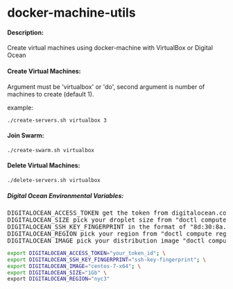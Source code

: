 # docker-machine-utils

#### Description:
Create virtual machines using docker-machine with VirtualBox or Digital Ocean 

#### Create Virtual Machines:
Argument must be 'virtualbox' or 'do', second argument is number of machines to create (default 1).

example:

`./create-servers.sh virtualbox 3`

#### Join Swarm:

`./create-swarm.sh virtualbox`

#### Delete Virtual Machines:

`./delete-servers.sh virtualbox`


##### Digital Ocean Environmental Variables:

<pre>
DIGITALOCEAN_ACCESS_TOKEN get the token from digitalocean.com (read/write)
DIGITALOCEAN_SIZE pick your droplet size from "doctl compute size list"
DIGITALOCEAN_SSH_KEY_FINGERPRINT in the format of "8d:30:8a..." with a comand like "ssh-keygen -E md5 -lf  ~/.ssh/id_rsa.pub"
DIGITALOCEAN_REGION pick your region from "doctl compute region list"
DIGITALOCEAN_IMAGE pick your distribution image "doctl compute image list-distribution
</pre>


```bash
export DIGITALOCEAN_ACCESS_TOKEN="your_token_id"; \
export DIGITALOCEAN_SSH_KEY_FINGERPRINT="ssh-key-fingerprint"; \
export DIGITALOCEAN_IMAGE="centos-7-x64"; \
export DIGITALOCEAN_SIZE="1Gb" \
export DIGITALOCEAN_REGION="nyc3"
```


